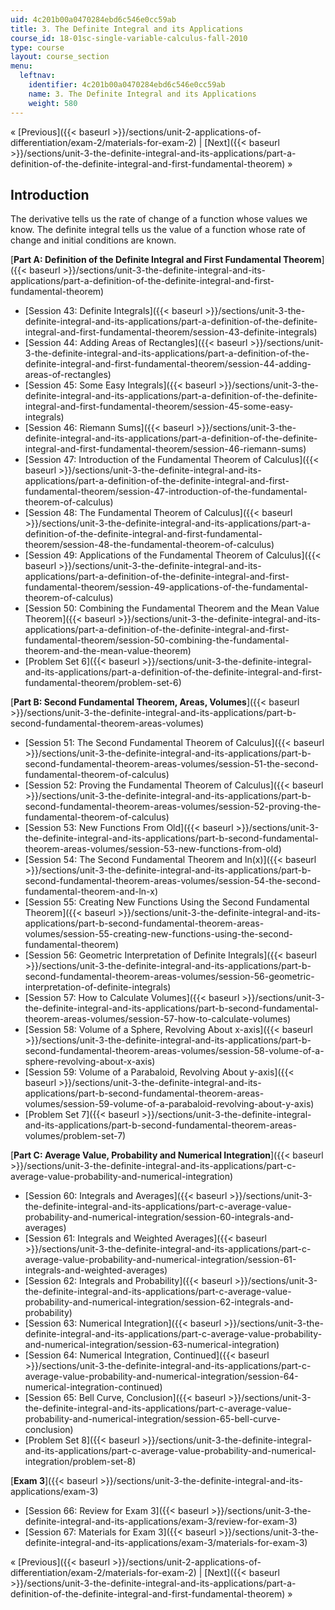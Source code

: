 ```yaml
---
uid: 4c201b00a0470284ebd6c546e0cc59ab
title: 3. The Definite Integral and its Applications
course_id: 18-01sc-single-variable-calculus-fall-2010
type: course
layout: course_section
menu:
  leftnav:
    identifier: 4c201b00a0470284ebd6c546e0cc59ab
    name: 3. The Definite Integral and its Applications
    weight: 580
---
```


« [Previous]({{< baseurl >}}/sections/unit-2-applications-of-differentiation/exam-2/materials-for-exam-2) | [Next]({{< baseurl >}}/sections/unit-3-the-definite-integral-and-its-applications/part-a-definition-of-the-definite-integral-and-first-fundamental-theorem) »

Introduction
------------

The derivative tells us the rate of change of a function whose values we know. The definite integral tells us the value of a function whose rate of change and initial conditions are known.

[**Part A: Definition of the Definite Integral and First Fundamental Theorem**]({{< baseurl >}}/sections/unit-3-the-definite-integral-and-its-applications/part-a-definition-of-the-definite-integral-and-first-fundamental-theorem)

*   [Session 43: Definite Integrals]({{< baseurl >}}/sections/unit-3-the-definite-integral-and-its-applications/part-a-definition-of-the-definite-integral-and-first-fundamental-theorem/session-43-definite-integrals)
*   [Session 44: Adding Areas of Rectangles]({{< baseurl >}}/sections/unit-3-the-definite-integral-and-its-applications/part-a-definition-of-the-definite-integral-and-first-fundamental-theorem/session-44-adding-areas-of-rectangles)
*   [Session 45: Some Easy Integrals]({{< baseurl >}}/sections/unit-3-the-definite-integral-and-its-applications/part-a-definition-of-the-definite-integral-and-first-fundamental-theorem/session-45-some-easy-integrals)
*   [Session 46: Riemann Sums]({{< baseurl >}}/sections/unit-3-the-definite-integral-and-its-applications/part-a-definition-of-the-definite-integral-and-first-fundamental-theorem/session-46-riemann-sums)
*   [Session 47: Introduction of the Fundamental Theorem of Calculus]({{< baseurl >}}/sections/unit-3-the-definite-integral-and-its-applications/part-a-definition-of-the-definite-integral-and-first-fundamental-theorem/session-47-introduction-of-the-fundamental-theorem-of-calculus)
*   [Session 48: The Fundamental Theorem of Calculus]({{< baseurl >}}/sections/unit-3-the-definite-integral-and-its-applications/part-a-definition-of-the-definite-integral-and-first-fundamental-theorem/session-48-the-fundamental-theorem-of-calculus)
*   [Session 49: Applications of the Fundamental Theorem of Calculus]({{< baseurl >}}/sections/unit-3-the-definite-integral-and-its-applications/part-a-definition-of-the-definite-integral-and-first-fundamental-theorem/session-49-applications-of-the-fundamental-theorem-of-calculus)
*   [Session 50: Combining the Fundamental Theorem and the Mean Value Theorem]({{< baseurl >}}/sections/unit-3-the-definite-integral-and-its-applications/part-a-definition-of-the-definite-integral-and-first-fundamental-theorem/session-50-combining-the-fundamental-theorem-and-the-mean-value-theorem)
*   [Problem Set 6]({{< baseurl >}}/sections/unit-3-the-definite-integral-and-its-applications/part-a-definition-of-the-definite-integral-and-first-fundamental-theorem/problem-set-6)

[**Part B: Second Fundamental Theorem, Areas, Volumes**]({{< baseurl >}}/sections/unit-3-the-definite-integral-and-its-applications/part-b-second-fundamental-theorem-areas-volumes)

*   [Session 51: The Second Fundamental Theorem of Calculus]({{< baseurl >}}/sections/unit-3-the-definite-integral-and-its-applications/part-b-second-fundamental-theorem-areas-volumes/session-51-the-second-fundamental-theorem-of-calculus)
*   [Session 52: Proving the Fundamental Theorem of Calculus]({{< baseurl >}}/sections/unit-3-the-definite-integral-and-its-applications/part-b-second-fundamental-theorem-areas-volumes/session-52-proving-the-fundamental-theorem-of-calculus)
*   [Session 53: New Functions From Old]({{< baseurl >}}/sections/unit-3-the-definite-integral-and-its-applications/part-b-second-fundamental-theorem-areas-volumes/session-53-new-functions-from-old)
*   [Session 54: The Second Fundamental Theorem and ln(x)]({{< baseurl >}}/sections/unit-3-the-definite-integral-and-its-applications/part-b-second-fundamental-theorem-areas-volumes/session-54-the-second-fundamental-theorem-and-ln-x)
*   [Session 55: Creating New Functions Using the Second Fundamental Theorem]({{< baseurl >}}/sections/unit-3-the-definite-integral-and-its-applications/part-b-second-fundamental-theorem-areas-volumes/session-55-creating-new-functions-using-the-second-fundamental-theorem)
*   [Session 56: Geometric Interpretation of Definite Integrals]({{< baseurl >}}/sections/unit-3-the-definite-integral-and-its-applications/part-b-second-fundamental-theorem-areas-volumes/session-56-geometric-interpretation-of-definite-integrals)
*   [Session 57: How to Calculate Volumes]({{< baseurl >}}/sections/unit-3-the-definite-integral-and-its-applications/part-b-second-fundamental-theorem-areas-volumes/session-57-how-to-calculate-volumes)
*   [Session 58: Volume of a Sphere, Revolving About x-axis]({{< baseurl >}}/sections/unit-3-the-definite-integral-and-its-applications/part-b-second-fundamental-theorem-areas-volumes/session-58-volume-of-a-sphere-revolving-about-x-axis)
*   [Session 59: Volume of a Parabaloid, Revolving About y-axis]({{< baseurl >}}/sections/unit-3-the-definite-integral-and-its-applications/part-b-second-fundamental-theorem-areas-volumes/session-59-volume-of-a-parabaloid-revolving-about-y-axis)
*   [Problem Set 7]({{< baseurl >}}/sections/unit-3-the-definite-integral-and-its-applications/part-b-second-fundamental-theorem-areas-volumes/problem-set-7)

[**Part C: Average Value, Probability and Numerical Integration**]({{< baseurl >}}/sections/unit-3-the-definite-integral-and-its-applications/part-c-average-value-probability-and-numerical-integration)

*   [Session 60: Integrals and Averages]({{< baseurl >}}/sections/unit-3-the-definite-integral-and-its-applications/part-c-average-value-probability-and-numerical-integration/session-60-integrals-and-averages)
*   [Session 61: Integrals and Weighted Averages]({{< baseurl >}}/sections/unit-3-the-definite-integral-and-its-applications/part-c-average-value-probability-and-numerical-integration/session-61-integrals-and-weighted-averages)
*   [Session 62: Integrals and Probability]({{< baseurl >}}/sections/unit-3-the-definite-integral-and-its-applications/part-c-average-value-probability-and-numerical-integration/session-62-integrals-and-probability)
*   [Session 63: Numerical Integration]({{< baseurl >}}/sections/unit-3-the-definite-integral-and-its-applications/part-c-average-value-probability-and-numerical-integration/session-63-numerical-integration)
*   [Session 64: Numerical Integration, Continued]({{< baseurl >}}/sections/unit-3-the-definite-integral-and-its-applications/part-c-average-value-probability-and-numerical-integration/session-64-numerical-integration-continued)
*   [Session 65: Bell Curve, Conclusion]({{< baseurl >}}/sections/unit-3-the-definite-integral-and-its-applications/part-c-average-value-probability-and-numerical-integration/session-65-bell-curve-conclusion)
*   [Problem Set 8]({{< baseurl >}}/sections/unit-3-the-definite-integral-and-its-applications/part-c-average-value-probability-and-numerical-integration/problem-set-8)

[**Exam 3**]({{< baseurl >}}/sections/unit-3-the-definite-integral-and-its-applications/exam-3)

*   [Session 66: Review for Exam 3]({{< baseurl >}}/sections/unit-3-the-definite-integral-and-its-applications/exam-3/review-for-exam-3)
*   [Session 67: Materials for Exam 3]({{< baseurl >}}/sections/unit-3-the-definite-integral-and-its-applications/exam-3/materials-for-exam-3)

« [Previous]({{< baseurl >}}/sections/unit-2-applications-of-differentiation/exam-2/materials-for-exam-2) | [Next]({{< baseurl >}}/sections/unit-3-the-definite-integral-and-its-applications/part-a-definition-of-the-definite-integral-and-first-fundamental-theorem) »